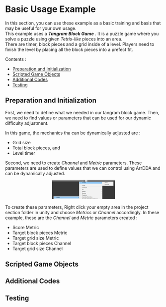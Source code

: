 # Basic Usage Example

In this section, you can use these example as a basic training and basis that may be useful for your own usage.  
This example uses a *__Tangram Block Game__* . It is a puzzle game where you solve a puzzle using given *Tetris-like* pieces into an area.  
There are timer, block pieces and a grid inside of a level. Players need to finish the level by placing all the block pieces into a prefect fit.

Contents :

* [Preparation and Initialization](##1-preparation-and-initialization)
* [Scripted Game Objects](##2-scripted-game-objects)
* [Additional Codes](##3-additional-codes)
* [Testing](##4-testing)

## Preparation and Initialization

First, we need to define what we needed in our tangram block game. Then, we need to find values or parameters that can be used for our dynamic difficulty adjustment.  

In this game, the mechanics tha can be dynamically adjusted are :  

- Grid size
- Total block pieces, and
- Level timer

Second, we need to create *Channel* and *Metric* parameters. These parameters are used to define values that we can control using ArrDDA and can be dynamically adjusted.

<p align="center" width="100%">
    <img src="/img/right_click.png"
    width="40%"
    alt="Right clicking">
</p>

To create these parameters, Right click your empty area in the project section folder in unity and choose *Metrics* or *Channel* accordingly. In these example, these are the *Channel* and *Metric* parameters created :  

- Score Metric
- Target block pieces Metric
- Target grid size Metric
- Target block pieces Channel
- Target grid size Channel

## Scripted Game Objects

## Additional Codes

## Testing